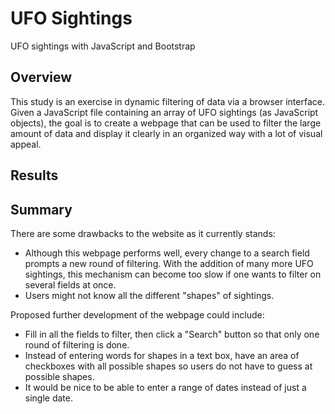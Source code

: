 # UFO Sightings
UFO sightings with JavaScript and Bootstrap

## Overview
This study is an exercise in dynamic filtering of data via a browser interface. Given a JavaScript file containing an array of UFO sightings (as JavaScript objects), the goal is to create a webpage that can be used to filter the large amount of data and display it clearly in an organized way with a lot of visual appeal.

## Results 



## Summary

There are some drawbacks to the website as it currently stands:
- Although this webpage performs well, every change to a search field prompts a new round of filtering. With the addition of many more UFO sightings, this mechanism can become too slow if one wants to filter on several fields at once.
- Users might not know all the different "shapes" of sightings.

Proposed further development of the webpage could include:
- Fill in all the fields to filter, then click a "Search" button so that only one round of filtering is done.
- Instead of entering words for shapes in a text box, have an area of checkboxes with all possible shapes so users do not have to guess at possible shapes.
- It would be nice to be able to enter a range of dates instead of just a single date.
